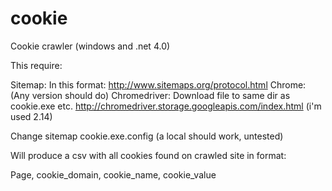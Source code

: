 # cookie
Cookie crawler (windows and .net 4.0)

This require:

  Sitemap: In this format: http://www.sitemaps.org/protocol.html
  Chrome: (Any version should do)
  Chromedriver: Download file to same dir as cookie.exe etc. http://chromedriver.storage.googleapis.com/index.html (i'm used 2.14)

Change sitemap cookie.exe.config (a local should work, untested)

Will produce a csv with all cookies found on crawled site in format:

Page, cookie_domain, cookie_name, cookie_value
